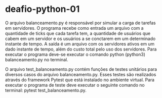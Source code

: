 # deafio-python-01

O arquivo balanceamento.py é responsável por simular a carga de tarefas em servidores. O programa recebe como entrada um arquivo com a quantidade de ticks que cada tarefa tem,
a quantidade de usuários que cabem em um servidor e os usuários a se conctarem em um determinado instante de tempo. A saída é um arquivo com os servidores ativos em um dado
instante de tempo, além do custo total pelo uso dos servidores. Para executar o programa deve-se executar o comando python (python3) balanceamento.py no terminal.

O arquivo test_balanceamento.py contém funções de testes unitários para diversos casos do arquivo balanceamento.py. Esses testes são realizados através do framework Pytest que
 está instalado no ambiente virtual. Para executar o programa de teste deve executar o seguinte comando no terminal: pytest test_balanceamento.py.
